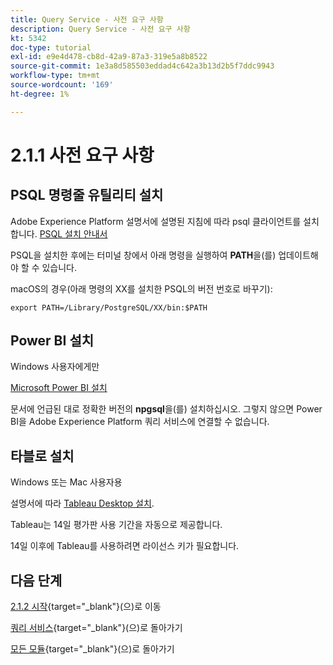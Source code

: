 ```yaml
---
title: Query Service - 사전 요구 사항
description: Query Service - 사전 요구 사항
kt: 5342
doc-type: tutorial
exl-id: e9e4d478-cb8d-42a9-87a3-319e5a8b8522
source-git-commit: 1e3a8d585503eddad4c642a3b13d2b5f7ddc9943
workflow-type: tm+mt
source-wordcount: '169'
ht-degree: 1%

---
```


# 2.1.1 사전 요구 사항

## PSQL 명령줄 유틸리티 설치

Adobe Experience Platform 설명서에 설명된 지침에 따라 psql 클라이언트를 설치합니다.
[PSQL 설치 안내서](https://experienceleague.adobe.com/docs/experience-platform/query/clients/psql.html)

PSQL을 설치한 후에는 터미널 창에서 아래 명령을 실행하여 **PATH**&#x200B;을(를) 업데이트해야 할 수 있습니다.

macOS의 경우(아래 명령의 XX를 설치한 PSQL의 버전 번호로 바꾸기):

`export PATH=/Library/PostgreSQL/XX/bin:$PATH`

## Power BI 설치

Windows 사용자에게만

[Microsoft Power BI 설치](https://experienceleague.adobe.com/docs/experience-platform/query/clients/power-bi.html)

문서에 언급된 대로 정확한 버전의 **npgsql**&#x200B;을(를) 설치하십시오. 그렇지 않으면 Power BI을 Adobe Experience Platform 쿼리 서비스에 연결할 수 없습니다.

## 타블로 설치

Windows 또는 Mac 사용자용

설명서에 따라 [Tableau Desktop 설치](https://experienceleague.adobe.com/docs/experience-platform/query/clients/tableau.html).

Tableau는 14일 평가판 사용 기간을 자동으로 제공합니다.

14일 이후에 Tableau를 사용하려면 라이선스 키가 필요합니다.

## 다음 단계

[2.1.2 시작](./ex2.md){target="_blank"}(으)로 이동

[쿼리 서비스](./query-service.md){target="_blank"}(으)로 돌아가기

[모든 모듈](./../../../../overview.md){target="_blank"}(으)로 돌아가기
